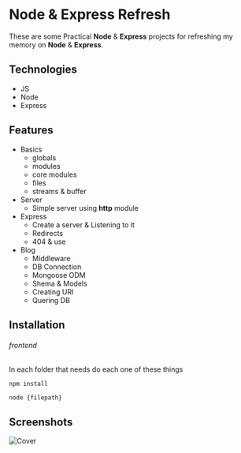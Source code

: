 # Node & Express Refresh

These are some Practical **Node** & **Express** projects for refreshing my memory on **Node** & **Express**.

## Technologies

- JS
- Node
- Express

## Features

- Basics
  - globals
  - modules
  - core modules
  - files
  - streams & buffer
- Server
  - Simple server using **http** module
- Express
  - Create a server & Listening to it
  - Redirects
  - 404 & use
- Blog
  - Middleware
  - DB Connection
  - Mongoose ODM
  - Shema & Models
  - Creating URI
  - Quering DB

## Installation

###### frontend

In each folder that needs do each one of these things

```shell
npm install

node {filepath}
```

## Screenshots

![Cover](./cover.png)
